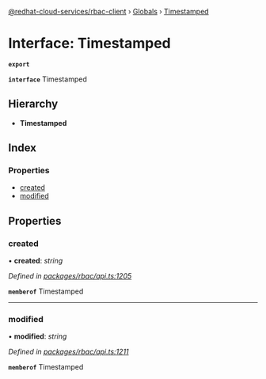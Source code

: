 [@redhat-cloud-services/rbac-client](../README.md) › [Globals](../globals.md) › [Timestamped](timestamped.md)

# Interface: Timestamped

**`export`** 

**`interface`** Timestamped

## Hierarchy

* **Timestamped**

## Index

### Properties

* [created](timestamped.md#created)
* [modified](timestamped.md#modified)

## Properties

###  created

• **created**: *string*

*Defined in [packages/rbac/api.ts:1205](https://github.com/RedHatInsights/javascript-clients/blob/master/packages/rbac/api.ts#L1205)*

**`memberof`** Timestamped

___

###  modified

• **modified**: *string*

*Defined in [packages/rbac/api.ts:1211](https://github.com/RedHatInsights/javascript-clients/blob/master/packages/rbac/api.ts#L1211)*

**`memberof`** Timestamped
